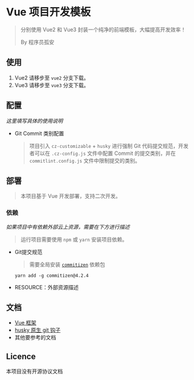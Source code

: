# Vue 项目开发模板

> 分别使用 Vue2 和 Vue3 封装一个纯净的前端模板，大幅提高开发效率！
>
> By 程序员孤安

## 使用

1. Vue2 请移步至 `vue2` 分支下载。
2. Vue3 请移步至 `vue3` 分支下载。

## 配置

*这里填写具体的使用说明*

- Git Commit 类别配置

  > 项目引入 `cz-customizable` + `husky` 进行强制 Git 代码提交规范，开发者可以在 `.cz-config.js` 文件中配置 Commit 的提交类别，并在 `commitlint.config.js` 文件中限制提交的类别。

## 部署

> 本项目基于 Vue 开发部署，支持二次开发。

### 依赖

*如果项目中有依赖外部云上资源，需要在下方进行描述*

> 运行项目需要使用 `npm` 或 `yarn` 安装项目依赖。

- Git提交规范

  > 需要全局安装 [`commitizen`](https://www.npmjs.com/package/commitizen) 依赖包

  ```
  yarn add -g commitizen@4.2.4
  ```

- RESOURCE：外部资源描述

## 文档

- [Vue 框架](https://cn.vuejs.org/) 
- [husky 原生 git 钩子](https://typicode.github.io/husky/#/) 
- 其他要参考的文档

## Licence

本项目没有开源协议文档